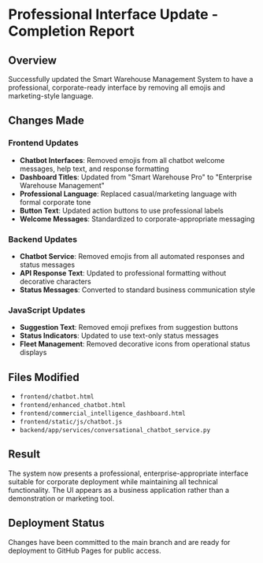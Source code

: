 # Professional Interface Update - Completion Report

## Overview
Successfully updated the Smart Warehouse Management System to have a professional, corporate-ready interface by removing all emojis and marketing-style language.

## Changes Made

### Frontend Updates
- **Chatbot Interfaces**: Removed emojis from all chatbot welcome messages, help text, and response formatting
- **Dashboard Titles**: Updated from "Smart Warehouse Pro" to "Enterprise Warehouse Management" 
- **Professional Language**: Replaced casual/marketing language with formal corporate tone
- **Button Text**: Updated action buttons to use professional labels
- **Welcome Messages**: Standardized to corporate-appropriate messaging

### Backend Updates
- **Chatbot Service**: Removed emojis from all automated responses and status messages
- **API Response Text**: Updated to professional formatting without decorative characters
- **Status Messages**: Converted to standard business communication style

### JavaScript Updates
- **Suggestion Text**: Removed emoji prefixes from suggestion buttons
- **Status Indicators**: Updated to use text-only status messages
- **Fleet Management**: Removed decorative icons from operational status displays

## Files Modified
- `frontend/chatbot.html`
- `frontend/enhanced_chatbot.html` 
- `frontend/commercial_intelligence_dashboard.html`
- `frontend/static/js/chatbot.js`
- `backend/app/services/conversational_chatbot_service.py`

## Result
The system now presents a professional, enterprise-appropriate interface suitable for corporate deployment while maintaining all technical functionality. The UI appears as a business application rather than a demonstration or marketing tool.

## Deployment Status
Changes have been committed to the main branch and are ready for deployment to GitHub Pages for public access.
